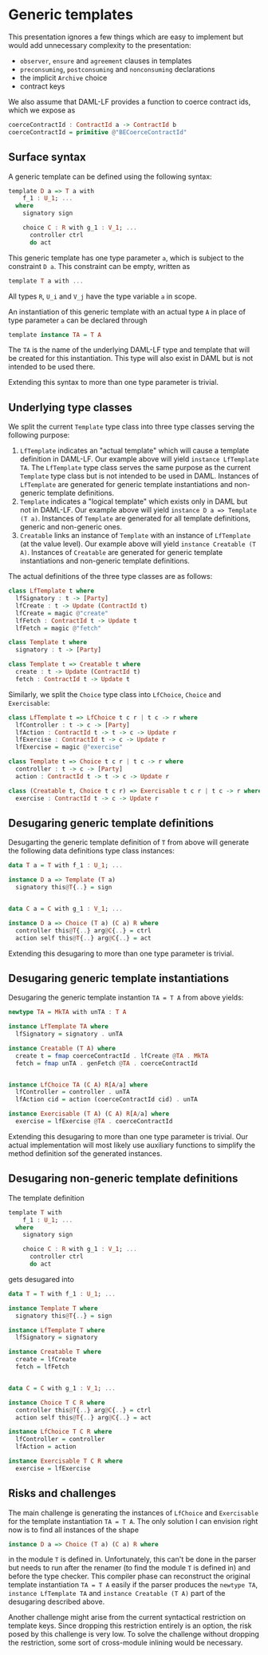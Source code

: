 # Generic templates

This presentation ignores a few things which are easy to implement but would add unnecessary complexity to the presentation:
- `observer`, `ensure` and `agreement` clauses in templates
- `preconsuming`, `postconsuming` and `nonconsuming` declarations
- the implicit `Archive` choice
- contract keys

We also assume that DAML-LF provides a function to coerce contract ids, which we expose as
```haskell
coerceContractId : ContractId a -> ContractId b
coerceContractId = primitive @"BECoerceContractId"
```

## Surface syntax

A generic template can be defined using the following syntax:
```haskell
template D a => T a with
    f_1 : U_1; ...
  where
    signatory sign

    choice C : R with g_1 : V_1; ...
      controller ctrl
      do act
```
This generic template has one type parameter `a`, which is subject to the constraint `D a`. This constraint can be empty, written as
```haskell
template T a with ...
````
All types `R`, `U_i` and `V_j` have the type variable `a` in scope.

An instantiation of this generic template with an actual type `A` in place of type parameter `a` can be declared through
```haskell
template instance TA = T A
```
The `TA` is the name of the underlying DAML-LF type and template that will be created for this instantiation. This type will also exist in DAML but is not intended to be used there.

Extending this syntax to more than one type parameter is trivial.

## Underlying type classes

We split the current `Template` type class into three type classes serving the following purpose:
1. `LfTemplate` indicates an "actual template" which will cause a template definition in DAML-LF. Our example above will yield `instance LfTemplate TA`. The `LfTemplate` type class serves the same purpose as the current `Template` type class but is not intended to be used in DAML. Instances of `LfTemplate` are generated for generic template instantiations and non-generic template definitions.
1. `Template` indicates a "logical template" which exists only in DAML but not in DAML-LF. Our example above will yield `instance D a => Template (T a)`. Instances of `Template` are generated for all template definitions, generic and non-generic ones.
1. `Creatable` links an instance of `Template` with an instance of `LfTemplate` (at the value level). Our example above will yield `instance Creatable (T A)`. Instances of `Creatable` are generated for generic template instantiations and non-generic template definitions.

The actual definitions of the three type classes are as follows:
```haskell
class LfTemplate t where
  lfSignatory : t -> [Party]
  lfCreate : t -> Update (ContractId t)
  lfCreate = magic @"create"
  lfFetch : ContractId t -> Update t
  lfFetch = magic @"fetch"

class Template t where
  signatory : t -> [Party]

class Template t => Creatable t where
  create : t -> Update (ContractId t)
  fetch : ContractId t -> Update t
```

Similarly, we split the `Choice` type class into `LfChoice`, `Choice` and `Exercisable`:
```haskell
class LfTemplate t => LfChoice t c r | t c -> r where
  lfController : t -> c -> [Party]
  lfAction : ContractId t -> t -> c -> Update r
  lfExercise : ContractId t -> c -> Update r
  lfExercise = magic @"exercise"

class Template t => Choice t c r | t c -> r where
  controller : t -> c -> [Party]
  action : ContractId t -> t -> c -> Update r

class (Creatable t, Choice t c r) => Exercisable t c r | t c -> r where
  exercise : ContractId t -> c -> Update r
```

## Desugaring generic template definitions

Desugarting the generic template definition of `T` from above will generate the following data definitions type class instances:
```haskell
data T a = T with f_1 : U_1; ...

instance D a => Template (T a)
  signatory this@T{..} = sign


data C a = C with g_1 : V_1; ...

instance D a => Choice (T a) (C a) R where
  controller this@T{..} arg@C{..} = ctrl
  action self this@T{..} arg@C{..} = act
```
Extending this desugaring to more than one type parameter is trivial.

## Desugaring generic template instantiations

Desugaring the generic template instantion `TA = T A` from above yields:
```haskell
newtype TA = MkTA with unTA : T A

instance LfTemplate TA where
  lfSignatory = signatory . unTA

instance Creatable (T A) where
  create t = fmap coerceContractId . lfCreate @TA . MkTA
  fetch = fmap unTA . genFetch @TA . coerceContractId


instance LfChoice TA (C A) R[A/a] where
  lfController = controller . unTA
  lfAction cid = action (coerceContractId cid) . unTA

instance Exercisable (T A) (C A) R[A/a] where
  exercise = lfExercise @TA . coerceContractId
```
Extending this desugaring to more than one type parameter is trivial. Our actual implementation will most likely use auxiliary functions to simplify the method definition sof the generated instances.

## Desugaring non-generic template definitions

The template definition
```haskell
template T with
    f_1 : U_1; ...
  where
    signatory sign

    choice C : R with g_1 : V_1; ...
      controller ctrl
      do act
```
gets desugared into
```haskell
data T = T with f_1 : U_1; ...

instance Template T where
  signatory this@T{..} = sign

instance LfTemplate T where
  lfSignatory = signatory

instance Creatable T where
  create = lfCreate
  fetch = lfFetch


data C = C with g_1 : V_1; ...

instance Choice T C R where
  controller this@T{..} arg@C{..} = ctrl
  action self this@T{..} arg@C{..} = act

instance LfChoice T C R where
  lfController = controller
  lfAction = action

instance Exercisable T C R where
  exercise = lfExercise
```

## Risks and challenges

The main challenge is generating the instances of `LfChoice` and `Exercisable` for the template instantiation `TA = T A`. The only solution I can envision right now is to find all instances of the shape
```haskell
instance D a => Choice (T a) (C a) R where
```
in the module `T` is defined in. Unfortunately, this can't be done in the parser but needs to run after the renamer (to find the module `T` is defined in) and before the type checker. This compiler phase can reconstruct the original template instantiation `TA = T A` easily if the parser produces the `newtype TA`, `instance LfTemplate TA` and `instance Creatable (T A)` part of the desugaring described above.

Another challenge might arise from the current syntactical restriction on template keys. Since dropping this restriction entirely is an option, the risk posed by this challenge is very low. To solve the challenge without dropping the restriction, some sort of cross-module inlining would be necessary.
